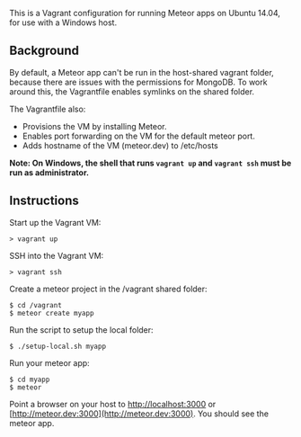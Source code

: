This is a Vagrant configuration for running Meteor apps on Ubuntu 14.04, for use with a Windows host.

## Background

By default, a Meteor app can't be run in the host-shared vagrant folder, because there are issues with the permissions for MongoDB. To work around this, the Vagrantfile enables symlinks on the shared folder.

The Vagrantfile also:
- Provisions the VM by installing Meteor.
- Enables port forwarding on the VM for the default meteor port.
- Adds hostname of the VM (meteor.dev) to /etc/hosts

**Note: On Windows, the shell that runs `vagrant up` and `vagrant ssh` must be run as administrator.**

## Instructions

Start up the Vagrant VM:

```
> vagrant up
```

SSH into the Vagrant VM:

```
> vagrant ssh
```

Create a meteor project in the /vagrant shared folder:

```
$ cd /vagrant
$ meteor create myapp
```

Run the script to setup the local folder:

```
$ ./setup-local.sh myapp
```

Run your meteor app:

```
$ cd myapp
$ meteor
```

Point a browser on your host to [http://localhost:3000](http://localhost:3000) or [http://meteor.dev:3000](http://meteor.dev:3000). You should see the meteor app.
